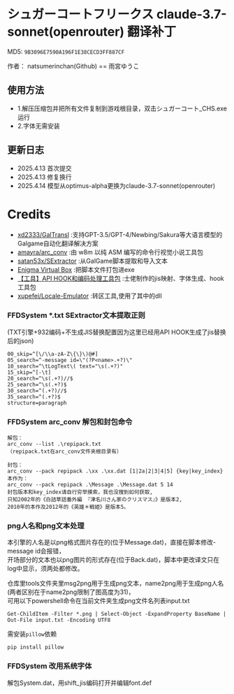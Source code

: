 # シュガーコートフリークス claude-3.7-sonnet(openrouter) 翻译补丁

MD5: `9B3096E7590A196F1E38CECD3FF887CF`

作者： natsumerinchan(Github) == 雨宮ゆうこ

## 使用方法
- 1.解压压缩包并把所有文件复制到游戏根目录，双击シュガーコート_CHS.exe运行
- 2.字体无需安装

## 更新日志
- 2025.4.13 首次提交
- 2025.4.13 修复换行
- 2025.4.14 模型从optimus-alpha更换为claude-3.7-sonnet(openrouter)

# Credits

- [xd2333/GalTransl](https://github.com/xd2333/GalTransl.git) :支持GPT-3.5/GPT-4/Newbing/Sakura等大语言模型的Galgame自动化翻译解决方案
- [amayra/arc_conv](https://github.com/amayra/arc_conv.git) :由 w8m 以纯 ASM 编写的命令行视觉小说工具包
- [satan53x/SExtractor](https://github.com/satan53x/SExtractor.git) :从GalGame脚本提取和导入文本
- [Enigma Virtual Box](https://enigmaprotector.com/assets/files/enigmavb.exe) :把脚本文件打包进exe
- [【工具】API HOOK和编码处理工具包](https://www.ai2.moe/topic/29225-【工具】api-hook和编码处理工具包) :士佬制作的jis映射、字体生成、hook工具包
- [xupefei/Locale-Emulator](https://github.com/xupefei/Locale-Emulator.git) :转区工具,使用了其中的dll

### FFDSystem *.txt SExtractor文本提取正则

(TXT引擎+932编码+不生成JIS替换配置因为这里已经用API HOOK生成了jis替换后的json)

```
00_skip=^[\/\\a-zA-Z\{\}\)@#]
05_search=^-message id=\"(?P<name>.+?)\"
10_search=^\tLogText\( text="\s(.+?)"
15_skip=^[-\t]
20_search=^\s(.+?)//$
25_search=^\s(.+?)$
30_search=^(.+?)//$
35_search=^(.+?)$
structure=paragraph
```

### FFDSystem arc_conv 解包和封包命令

```
解包：
arc_conv --list .\repipack.txt
（repipack.txt在arc_conv文件夹根目录有）

封包：
arc_conv --pack repipack .\xx .\xx.dat [1|2a|2|3|4|5] {key|key_index}
本作为：
arc_conv --pack repipack .\Message .\Message.dat 5 14
封包版本和key_index请自行穷举摸索，我也没搜到如何获取,
只知2002年的《白詰草話番外編 『津名川さん家のクリスマス』》是版本2,
2010年的本作及2012年的《英雄＊戦姫》是版本5。

```

### png人名和png文本处理
本引擎的人名是以png格式图片存在的(位于Message.dat)，直接在脚本修改-message id会报错，<br>
开场部分的文本也以png图片的形式存在(位于Back.dat)，脚本中更改译文只在log中显示，须两处都修改。

仓库里tools文件夹里msg2png用于生成png文本，name2png用于生成png人名(两者区别在于name2png限制了图高度为31)，<br>
可用以下powershell命令在当前文件夹生成png文件名列表input.txt
```
Get-ChildItem -Filter *.png | Select-Object -ExpandProperty BaseName | Out-File input.txt -Encoding UTF8
```

需安装`pillow`依赖
```
pip install pillow
```

### FFDSystem 改用系统字体
解包System.dat，用shift_jis编码打开并编辑font.def
